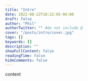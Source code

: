 ```yaml
---
title: "Intro"
date: 2022-08-22T18:22:03-04:00
draft: false
author: "Phil"
authorTwitter: "" #do not include @
cover: "/posts/intro/cover.jpg"
tags: []
keywords: []
description: ""
showFullContent: false
readingTime: false
hideComments: false
---
```


content
